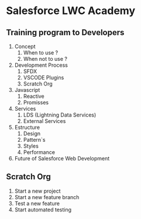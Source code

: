 # Salesforce LWC Academy

## Training program to Developers

1. Concept
   1. When to use ?
   2. When not to use ?
2. Development Process
   1. SFDX
   2. VSCODE Plugins
   3. Scratch Org
3. Javascript
   1. Reactive
   2. Promisses
4. Services
   1. LDS (Lightning Data Services)
   2. External Services
5. Estructure
   1. Design
   2. Pattern`s
   3. Styles
   4. Performance
6. Future of Salesforce Web Development

## Scratch Org

1. Start a new project
2. Start a new feature branch
3. Test a new feature
4. Start automated testing
